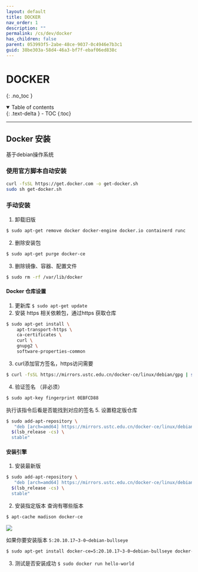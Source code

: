 ```yaml
---
layout: default
title: DOCKER
nav_order: 1
description: ""
permalink: /cs/dev/docker
has_children: false
parent: 053993f5-2abe-48ce-9037-0c4946e7b3c1
guid: 38be303a-58d4-46a3-bf7f-ebaf06ed838c
---
```


# DOCKER
{: .no_toc }

<details open markdown="block">
  <summary>
    Table of contents
  </summary>
  {: .text-delta }
- TOC
{:toc}
</details>

---

## Docker 安装
基于debian操作系统

### 使用官方脚本自动安装
```bash
curl -fsSL https://get.docker.com -o get-docker.sh
sudo sh get-docker.sh
```

### 手动安装
1. 卸载旧版
```bash
$ sudo apt-get remove docker docker-engine docker.io containerd runc
```
2. 删除安装包
```bash
$ sudo apt-get purge docker-ce
```
3. 删除镜像、容器、配置文件
```bash
$ sudo rm -rf /var/lib/docker 
```

#### Docker 仓库设置
1. 更新库 `$ sudo apt-get update`
2. 安装 https 相关依赖包，通过https 获取仓库
```bash
$ sudo apt-get install \
    apt-transport-https \
    ca-certificates \
    curl \
    gnupg2 \
    software-properties-common
```
3. curl添加官方签名，https访问需要
```bash
$ curl -fsSL https://mirrors.ustc.edu.cn/docker-ce/linux/debian/gpg | sudo apt-key add -
```
4. 验证签名 （非必须）
```bash
$ sudo apt-key fingerprint 0EBFCD88
```
执行该指令后看是否能找到对应的签名
5. 设置稳定版仓库
```bash
$ sudo add-apt-repository \
   "deb [arch=amd64] https://mirrors.ustc.edu.cn/docker-ce/linux/debian \
  $(lsb_release -cs) \
  stable"
```

#### 安装引擎
1. 安装最新版
```bash
$ sudo add-apt-repository \
   "deb [arch=amd64] https://mirrors.ustc.edu.cn/docker-ce/linux/debian \
  $(lsb_release -cs) \
  stable"
```
2. 安装指定版本
查询有哪些版本
```bash
$ apt-cache madison docker-ce
```
<img src="{{site.cdn.cdn001}}/{{page.guid}}/1.png">

如果你要安装版本 `5:20.10.17~3-0~debian-bullseye`
```bash
$ sudo apt-get install docker-ce=5:20.10.17~3-0~debian-bullseye docker-ce-cli=5:20.10.17~3-0~debian-bullseye containerd.io
```

3. 测试是否安装成功 `$ sudo docker run hello-world`